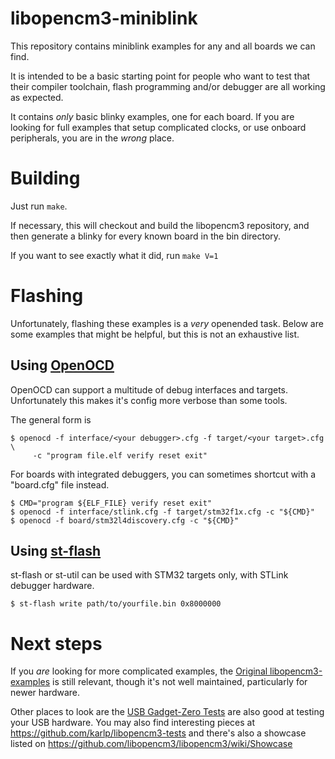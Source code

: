 # libopencm3-miniblink

This repository contains miniblink examples for any and all boards we can find.

It is intended to be a basic starting point for people who want to test that
their compiler toolchain, flash programming and/or debugger are all working as
expected.

It contains _only_ basic blinky examples, one for each board.  If you are
looking for full examples that setup complicated clocks, or use onboard
peripherals, you are in the *wrong* place.

# Building

Just run ```make```.

If necessary, this will checkout and build the libopencm3 repository, and
then generate a blinky for every known board in the bin directory.

If you want to see exactly what it did, run ```make V=1```

# Flashing

Unfortunately, flashing these examples is a _very_ openended task.  Below are
some examples that might be helpful, but this is not an exhaustive list.

## Using [OpenOCD](http://openocd.org/)
OpenOCD can support a multitude of debug interfaces and targets. Unfortunately
this makes it's config more verbose than some tools.

The general form is
```
$ openocd -f interface/<your debugger>.cfg -f target/<your target>.cfg \ 
     -c "program file.elf verify reset exit"
```

For boards with integrated debuggers, you can sometimes shortcut with a "board.cfg" file instead.

```
$ CMD="program ${ELF_FILE} verify reset exit"
$ openocd -f interface/stlink.cfg -f target/stm32f1x.cfg -c "${CMD}"
$ openocd -f board/stm32l4discovery.cfg -c "${CMD}"
```

## Using [st-flash](https://github.com/texane/stlink)
st-flash or st-util can be used with STM32 targets only, with STLink
debugger hardware.

```
$ st-flash write path/to/yourfile.bin 0x8000000
```

# Next steps

If you _are_ looking for more complicated examples, the [Original libopencm3-examples](http://github.com/libopencm3/libopencm3-examples)
is still relevant, though it's not well maintained, particularly for newer hardware.

Other places to look are the [USB Gadget-Zero Tests](https://github.com/libopencm3/libopencm3/tree/master/tests/gadget-zero) are also good at testing your USB hardware.  You may also find interesting pieces at https://github.com/karlp/libopencm3-tests and there's also a showcase listed on https://github.com/libopencm3/libopencm3/wiki/Showcase


